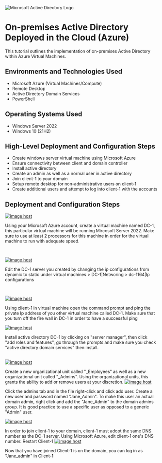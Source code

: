 <img src="https://i.imgur.com/pU5A58S.png" alt="Microsoft Active Directory Logo"/>
</p>

<h1>On-premises Active Directory Deployed in the Cloud (Azure)</h1>
This tutorial outlines the implementation of on-premises Active Directory within Azure Virtual Machines.<br />

<h2>Environments and Technologies Used</h2>

- Microsoft Azure (Virtual Machines/Compute)
- Remote Desktop
- Active Directory Domain Services
- PowerShell

<h2>Operating Systems Used </h2>

- Windows Server 2022
- Windows 10 (21H2)

<h2>High-Level Deployment and Configuration Steps</h2>

- Create windows server virtual machine using Microsoft Azure
- Ensure connectivity between client and domain controller
- Install active directory
- Create an admin as well as a normal user in active directory
- Join client-1 to your domain
- Setup remote desktop for non-administrative users on client-1
- Create additional users and attempt to log into client-1 with the accounts

<h2>Deployment and Configuration Steps</h2>

<p>
<a href="https://imgbox.com/J9sH7XUY" target="_blank"><img src="https://thumbs2.imgbox.com/96/c1/J9sH7XUY_t.png" alt="image host"/></a>
</p>
<p>
Using your Microsoft Azure account, create a virtual machine named DC-1, this particular virtual machine will be running Mircosoft Server 2022. Make sure to use at least 2 processors for this machine in order for the virtual machine to run with adequate speed.
</p>
<br />

<p>
<a href="https://imgbox.com/AOvKPOhA" target="_blank"><img src="https://thumbs2.imgbox.com/9d/be/AOvKPOhA_t.png" alt="image host"/></a>
 
  Edit the DC-1 server you created by changing the ip configurations from dynamic to static under virtual machines > DC-1|Networing > dc-1164|Ip configurations
</p>
<br />

<p>
<a href="https://imgbox.com/FqvUSleT" target="_blank"><img src="https://thumbs2.imgbox.com/a5/28/FqvUSleT_t.png" alt="image host"/></a></p>
<p>
Using client-1 in virtual machine open the command prompt and ping the private Ip address of you other virtual machine called DC-1. Make sure that you turn off the fire wall in DC-1 in order to have a successful ping
</p>
<a href="https://imgbox.com/ID5dTPo3" target="_blank"><img src="https://thumbs2.imgbox.com/20/c8/ID5dTPo3_t.png" alt="image host"/></a>

Install active directory DC-1 by clicking on "server manager", then click "add roles and features", go through the prompts and make sure you check "active directory domain services" then install.
<p></p>
<br />
<a href="https://imgbox.com/fQklGRyC" target="_blank"><img src="https://thumbs2.imgbox.com/e1/8b/fQklGRyC_t.png" alt="image host"/></a>

Create a new organizational unit called "_Employees" as well as a new organizational unit called "_Admins". Using the organizational units, this grants the ability to add or remove users at your discretion.
<a href="https://imgbox.com/KcszsYa2" target="_blank"><img src="https://thumbs2.imgbox.com/44/ac/KcszsYa2_t.png" alt="image host"/></a>

Click the admins tab and in the file right-click and click add user. Create a new user and password named "Jane_Admin". To make this user an actual domain admin, right click and add the "Jane_Admin" to the domain admins group. It is good practice to use a specific user as opposed to a generic "Admin" user.

<a href="https://imgbox.com/nQ9r3fJy" target="_blank"><img src="https://thumbs2.imgbox.com/52/29/nQ9r3fJy_t.png" alt="image host"/></a>
 
 In order to join client-1 to your domain, client-1 must adopt the same DNS number as the DC-1 server. Using Microsoft Azure, edit client-1 one's DNS number. Restart Client-1
<a href="https://imgbox.com/rnA3Rt2a" target="_blank"><img src="https://thumbs2.imgbox.com/be/8d/rnA3Rt2a_t.png" alt="image host"/></a>

Now that you have joined Client-1 is on the domain, you can log in as "Jane_admin" in Client-1
